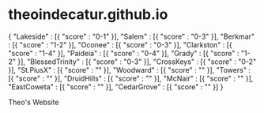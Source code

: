 theoindecatur.github.io
=======================
{
"Lakeside" : [{
"score" : "0-1"
}],
"Salem" : [{
"score" : "0-3"
}],
"Berkmar" : [{
"score" : "1-2"
}],
"Oconee" : [{
"score" : "0-3"
}],
"Clarkston" : [{
"score" : "1-4"
}],
"Paideia" : [{
"score" : "0-4"
}],
"Grady" : [{
"score" : "1-2"
}],
"BlessedTrinity" : [{
"score" : "0-3"
}],
"CrossKeys" : [{
"score" : "0-2"
}],
"St.PiusX" : [{
"score" : ""
}],
"Woodward" : [{
"score" : ""
}],
"Towers" : [{
"score" : ""
}],
"DruidHills" : [{
"score" : ""
}],
"McNair" : [{
"score" : ""
}],
"EastCoweta" : [{
"score" : ""
}],
"CedarGrove" : [{
"score" : ""
}]
}

Theo's Website
